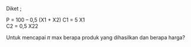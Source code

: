Diket ;

P = 100 – 0,5 (X1 + X2) C1 = 5 X1  
C2 = 0,5 X22

Untuk mencapai 𝜋 max berapa produk yang dihasilkan dan berapa harga?